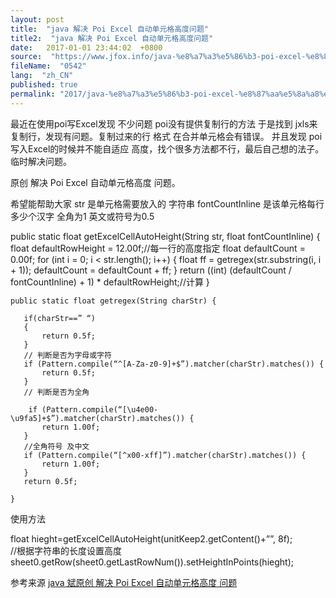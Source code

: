 ```yaml
---
layout: post
title:  "java 解决 Poi Excel 自动单元格高度问题"
title2:  "java 解决 Poi Excel 自动单元格高度问题"
date:   2017-01-01 23:44:02  +0800
source:  "https://www.jfox.info/java-%e8%a7%a3%e5%86%b3-poi-excel-%e8%87%aa%e5%8a%a8%e5%8d%95%e5%85%83%e6%a0%bc%e9%ab%98%e5%ba%a6%e9%97%ae%e9%a2%98.html"
fileName:  "0542"
lang:  "zh_CN"
published: true
permalink: "2017/java-%e8%a7%a3%e5%86%b3-poi-excel-%e8%87%aa%e5%8a%a8%e5%8d%95%e5%85%83%e6%a0%bc%e9%ab%98%e5%ba%a6%e9%97%ae%e9%a2%98.html"
---
```




最近在使用poi写Excel发现 不少问题 poi没有提供复制行的方法 于是找到 jxls来复制行，发现有问题。复制过来的行 格式 在合并单元格会有错误。
并且发现 poi 写入Excel的时候并不能自适应 高度，找个很多方法都不行，最后自己想的法子。临时解决问题。

原创 解决 Poi Excel 自动单元格高度 问题。

希望能帮助大家
str 是单元格需要放入的 字符串 fontCountInline 是该单元格每行多少个汉字 全角为1 英文或符号为0.5

   public static float getExcelCellAutoHeight(String str, float fontCountInline) {
       float defaultRowHeight = 12.00f;//每一行的高度指定
       float defaultCount = 0.00f;
       for (int i = 0; i < str.length(); i++) {
           float ff = getregex(str.substring(i, i + 1));
           defaultCount = defaultCount + ff;
       }
       return ((int) (defaultCount / fontCountInline) + 1) * defaultRowHeight;//计算
   }

    public static float getregex(String charStr) {
       
       if(charStr==” “)
       {
           return 0.5f;
       }
       // 判断是否为字母或字符
       if (Pattern.compile(“^[A-Za-z0-9]+$”).matcher(charStr).matches()) {
           return 0.5f;
       }
       // 判断是否为全角

        if (Pattern.compile(“[\u4e00-\u9fa5]+$”).matcher(charStr).matches()) {
           return 1.00f;
       }
       //全角符号 及中文
       if (Pattern.compile(“[^x00-xff]”).matcher(charStr).matches()) {
           return 1.00f;
       }
       return 0.5f;

    }

使用方法

float hieght=getExcelCellAutoHeight(unitKeep2.getContent()+””, 8f);     
//根据字符串的长度设置高度
sheet0.getRow(sheet0.getLastRowNum()).setHeightInPoints(hieght); 

参考来源 [java 斌原创 解决 Poi Excel 自动单元格高度 问题 ](https://www.jfox.info/go.php?url=http://www.jfox.info/url.php?url=http%3A%2F%2Fwww.cnblogs.com%2Fhappyyou%2Farchive%2F2009%2F10%2F22%2F1588288.html)

